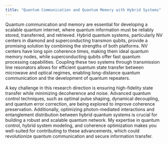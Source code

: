 ```yaml
---
title: "Quantum Communication and Quantum Memory with Hybrid Systems"
---
```


Quantum communication and memory are essential for developing a scalable quantum internet, where quantum information must be reliably stored, transferred, and retrieved. Hybrid quantum systems, particularly NV centers in diamond and superconducting transmon qubits, provide a promising solution by combining the strengths of both platforms. NV centers have long spin coherence times, making them ideal quantum memory nodes, while superconducting qubits offer fast quantum processing capabilities. Coupling these two systems through transmission line resonators allows for efficient quantum state transfer between microwave and optical regimes, enabling long-distance quantum communication and the development of quantum repeaters.

A key challenge in this research direction is ensuring high-fidelity state transfer while minimizing decoherence and noise. Advanced quantum control techniques, such as optimal pulse shaping, dynamical decoupling, and quantum error correction, are being explored to improve coherence preservation. Additionally, optimizing photon-mediated interactions and entanglement distribution between hybrid quantum systems is crucial for building a robust and scalable quantum network. My expertise in quantum control, hybrid system modeling, and coherence optimization makes you well-suited for contributing to these advancements, which could revolutionize quantum communication and secure information transfer.
